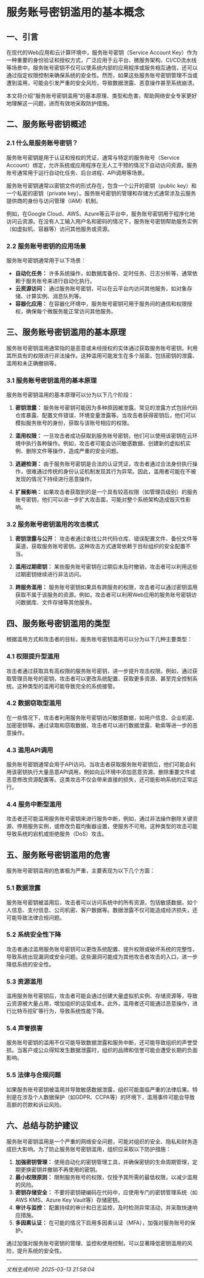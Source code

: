 # 服务账号密钥滥用的基本概念

## 一、引言

在现代的Web应用和云计算环境中，服务账号密钥（Service Account Key）作为一种重要的身份验证和授权方式，广泛应用于云平台、微服务架构、CI/CD流水线等场景中。服务账号密钥不仅可以使系统内部的应用程序或服务相互通信，还可以通过指定权限控制来确保系统的安全性。然而，如果这些服务账号密钥管理不当或遭到滥用，可能会引发严重的安全风险，导致数据泄露、恶意操作甚至系统崩溃。

本文将介绍“服务账号密钥滥用”的基本原理、类型和危害，帮助网络安全专家更好地理解这一问题，进而有效地采取防护措施。

## 二、服务账号密钥概述

### 2.1 什么是服务账号密钥？

服务账号密钥是用于认证和授权的凭证，通常与特定的服务账号（Service Account）绑定，允许系统或应用程序在无人工干预的情况下自动访问资源。服务账号通常用于运行自动化任务、后台进程、API调用等场景。

服务账号密钥通常以密钥文件的形式存在，包含一个公开的密钥（public key）和一个私密的密钥（private key）。服务账号密钥的管理和存储方式通常涉及云服务提供商的身份与访问管理（IAM）机制。

例如，在Google Cloud、AWS、Azure等云平台中，服务账号密钥用于程序化地访问云资源。在没有人工输入用户名和密码的情况下，服务账号密钥帮助服务实例（如虚拟机、容器等）访问其他服务或资源。

### 2.2 服务账号密钥的应用场景

服务账号密钥通常用于以下场景：

- **自动化任务：** 许多系统操作，如数据库备份、定时任务、日志分析等，通常依赖于服务账号来进行自动化执行。
- **云资源访问：** 通过服务账号密钥，可以在云平台内访问其他服务，如对象存储、计算实例、消息队列等。
- **容器化应用：** 在容器化环境中，服务账号密钥可用于服务间的通信和权限授权，确保每个微服务能正常访问其他服务。

## 三、服务账号密钥滥用的基本原理

服务账号密钥滥用通常指的是恶意或未经授权的实体通过获取服务账号密钥，利用其所具有的权限进行非法操作。这种滥用可能发生在多个层面，包括密钥的泄露、滥用和未正确撤销等。

### 3.1 服务账号密钥滥用的基本原理

服务账号密钥滥用的基本原理可以分为以下几个阶段：

1. **密钥泄露：** 服务账号密钥可能因为多种原因被泄露。常见的泄露方式包括代码仓库暴露、配置文件错误、环境变量泄露等。当攻击者获得密钥后，他们可以模拟服务账号的身份，获取与该账号相应的权限。
   
2. **滥用权限：** 一旦攻击者成功获取到服务账号密钥，他们可以使用该密钥在云环境中执行各种操作。例如，攻击者可能会访问敏感数据、创建新的虚拟机实例、删除文件等操作，造成严重的安全问题。

3. **逃避检测：** 由于服务账号密钥是合法的认证凭证，攻击者通过合法身份执行操作，很难通过传统的身份认证机制发现其行为异常。因此，滥用者可能在不被发现的情况下持续进行恶意操作。

4. **扩展影响：** 如果攻击者获取到的是一个具有较高权限（如管理员级别）的服务账号密钥，他们可以进一步扩大攻击面，可能对整个系统架构造成毁灭性影响。

### 3.2 服务账号密钥滥用的攻击模式

1. **密钥泄露与公开：** 攻击者通过查找公共代码仓库、错误配置文件、备份文件等渠道，获取服务账号密钥。这种攻击方式通常依赖于目标组织的安全配置不当。
   
2. **滥用过期密钥：** 某些服务账号密钥在过期后未及时撤销，攻击者可以利用这些过期密钥继续进行非法访问。

3. **跨服务滥用：** 服务账号密钥如果具有跨服务的权限，攻击者可以通过密钥滥用获取不属于该服务的资源。例如，攻击者可以利用Web应用的服务账号密钥访问数据库、文件存储等其他服务。

## 四、服务账号密钥滥用的类型

根据滥用方式和攻击者的目标，服务账号密钥滥用可以分为以下几种主要类型：

### 4.1 权限提升型滥用

攻击者通过获取具有高权限的服务账号密钥，进一步提升攻击权限。例如，通过获取管理员账号的密钥，攻击者可以更改系统配置、获取更多资源、甚至完全控制系统。这种类型的滥用可能导致完全的系统接管。

### 4.2 数据窃取型滥用

在一些情况下，攻击者利用服务账号密钥访问敏感数据，如用户信息、企业机密、加密密钥等。通过读取和窃取数据，攻击者可以进行数据泄露、勒索等进一步的恶意操作。

### 4.3 滥用API调用

服务账号密钥通常会用于API访问。当攻击者获取服务账号密钥后，他们可能会利用该密钥执行大量恶意API调用，例如向云环境中添加恶意资源、删除重要文件或恶意修改资源配置等。这类攻击不仅会带来直接的损失，还可能影响系统的正常运行。

### 4.4 服务中断型滥用

攻击者还可能滥用服务账号密钥来进行服务中断，例如，通过非法操作删除关键资源、停用服务实例，或修改负载均衡器设置，使服务不可用。这种类型的攻击可能导致系统的宕机或拒绝服务（DoS）攻击。

## 五、服务账号密钥滥用的危害

服务账号密钥滥用的危害极为严重，主要表现为以下几个方面：

### 5.1 数据泄露

服务账号密钥被滥用后，攻击者可以访问系统中的所有资源，包括敏感数据，如个人信息、支付信息、公司机密、客户数据等。数据泄露不仅可能造成经济损失，还可能导致法律合规问题。

### 5.2 系统安全性下降

攻击者通过滥用服务账号密钥可以更改系统配置、提升权限或破坏系统的完整性，导致系统出现漏洞或安全问题。这些漏洞可能成为其他攻击者攻击的入口，进一步降低系统的安全性。

### 5.3 资源滥用

滥用服务账号密钥后，攻击者可能会通过创建大量虚拟机实例、存储资源等，导致云资源被大量占用，增加组织的运营成本。此外，滥用者还可能通过恶意操作，进行比特币挖矿等行为，导致系统性能下降。

### 5.4 声誉损害

服务账号密钥的滥用不仅可能导致数据泄露和服务中断，还可能导致组织的声誉受损。当客户或公众得知发生数据泄露时，组织的品牌和信誉可能会遭受长期的负面影响。

### 5.5 法律与合规问题

如果服务账号密钥被滥用并导致敏感数据泄露，组织可能面临严重的法律后果。特别是在涉及个人数据保护（如GDPR、CCPA等）的环境下，滥用事件可能会导致高额的罚款和诉讼风险。

## 六、总结与防护建议

服务账号密钥滥用是一个严重的网络安全问题，可能对组织的安全、隐私和财务造成巨大影响。为了防止服务账号密钥滥用，组织应采取以下防护措施：

1. **加强密钥管理：** 使用自动化的密钥管理工具，并确保密钥的生命周期管理，定期更换密钥并撤销不再使用的密钥。
2. **最小权限原则：** 限制服务账号的权限，仅授予其所需的最低权限，以减少滥用的风险。
3. **密钥存储安全：** 不要将密钥硬编码在代码中，应使用专门的密钥管理系统（如AWS KMS、Azure Key Vault等）存储密钥。
4. **审计与监控：** 配置持续的审计和日志监控，及时检测异常活动，并采取快速响应措施。
5. **多因素认证：** 在可能的情况下启用多因素认证（MFA），加强对服务账号的保护。

通过加强对服务账号密钥的管理、监控和使用控制，可以显著降低密钥滥用的风险，提升系统的安全性。

---

*文档生成时间: 2025-03-13 21:58:04*
